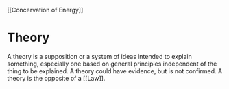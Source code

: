 [[Concervation of Energy]]
# Theory
A theory is a supposition or a system of ideas intended to explain something, especially one based on general principles independent of the thing to be explained. A theory could have evidence, but is not confirmed. A theory is the opposite of a [[Law]].